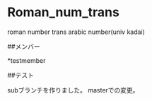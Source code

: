 # Roman_num_trans
roman number trans arabic number(univ kadai)


##メンバー

*testmember

##テスト

subブランチを作りました。
masterでの変更。